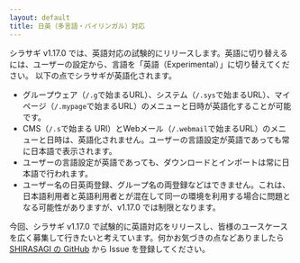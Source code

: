 ```yaml
---
layout: default
title: 日英（多言語・バイリンガル）対応
---
```


シラサギ v1.17.0 では、英語対応の試験的にリリースします。英語に切り替えるには、ユーザーの設定から、言語を「英語（Experimental）」に切り替えてください。
以下の点でシラサギが英語化されます。

- グループウェア（`/.g`で始まるURL）、システム（`/.sys`で始まるURL）、マイページ（`/.mypage`で始まるURL）のメニューと日時が英語化することが可能です。
- CMS（`/.s`で始まる URl）とWebメール（`/.webmail`で始まるURL）のメニューと日時は、英語化されません。ユーザーの言語設定が英語であっても常に日本語で表示されます。
- ユーザーの言語設定が英語であっても、ダウンロードとインポートは常に日本語で行われます。
- ユーザー名の日英両登録、グループ名の両登録などはできません。これは、日本語利用者と英語利用者とが混在して同一の環境を利用する場合に問題となる可能性がありますが、v1.17.0 では制限となります。

今回、シラサギ v1.17.0 で試験的に英語対応をリリースし、皆様のユースケースを広く募集して行きたいと考えています。何かお気づきの点などありましたら [SHIRASAGI の GitHub](https://github.com/shirasagi/shirasagi/) から Issue を登録してください。

